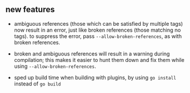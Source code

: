 ## new features

* ambiguous references (those which can be satisfied by multiple tags) now
  result in an error, just like broken references (those matching no tags). to
  suppress the error, pass `--allow-broken-references`, as with broken
  references.

* broken and ambiguous references will result in a warning during compilation;
  this makes it easier to hunt them down and fix them while using
  `--allow-broken-references`.

* sped up build time when building with plugins, by using `go install` instead
  of `go build`
